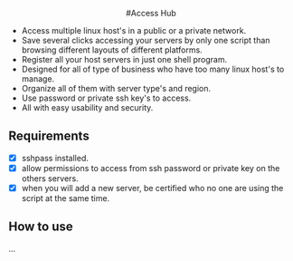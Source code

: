 <center>

#Access Hub

</center>

* Access multiple linux host's in a public or a private network.
* Save several clicks accessing your servers by only one script than browsing different layouts of different platforms.
* Register all your host servers in just one shell program.
* Designed for all of type of business who have too many linux host's to manage.
* Organize all of them with server type's and region.
* Use password or private ssh key's to access.
* All with easy usability and security.

## Requirements
- [x] sshpass installed.
- [x] allow permissions to access from ssh password or private key on the others servers.
- [x] when you will add a new server, be certified who no one are using the script at the same time.

## How to use
...

